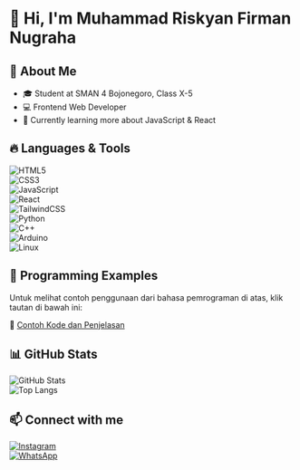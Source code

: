 # 👋 Hi, I'm Muhammad Riskyan Firman Nugraha  

## 🚀 About Me  
- 🎓 Student at SMAN 4 Bojonegoro, Class X-5  
- 💻 Frontend Web Developer  
- 🌱 Currently learning more about JavaScript & React   

## 🔥 Languages & Tools  
![HTML5](https://img.shields.io/badge/HTML5-%23E34F26.svg?style=for-the-badge&logo=html5&logoColor=white)  
![CSS3](https://img.shields.io/badge/CSS3-%231572B6.svg?style=for-the-badge&logo=css3&logoColor=white)  
![JavaScript](https://img.shields.io/badge/JavaScript-%23F7DF1E.svg?style=for-the-badge&logo=javascript&logoColor=black)  
![React](https://img.shields.io/badge/React-%2361DAFB.svg?style=for-the-badge&logo=react&logoColor=black)  
![TailwindCSS](https://img.shields.io/badge/TailwindCSS-%2338B2AC.svg?style=for-the-badge&logo=tailwind-css&logoColor=white)  
![Python](https://img.shields.io/badge/Python-%233776AB.svg?style=for-the-badge&logo=python&logoColor=white)  
![C++](https://img.shields.io/badge/C++-%2300599C.svg?style=for-the-badge&logo=c%2B%2B&logoColor=white)  
![Arduino](https://img.shields.io/badge/Arduino-%2300979D.svg?style=for-the-badge&logo=arduino&logoColor=white)  
![Linux](https://img.shields.io/badge/Linux-%23FCC624.svg?style=for-the-badge&logo=linux&logoColor=black)  

## 📖 Programming Examples  
Untuk melihat contoh penggunaan dari bahasa pemrograman di atas, klik tautan di bawah ini:  

📌 [Contoh Kode dan Penjelasan](programming-examples.md)  

## 📊 GitHub Stats  
![GitHub Stats](https://github-readme-stats.vercel.app/api?username=your-github-username&show_icons=true&theme=tokyonight)  
![Top Langs](https://github-readme-stats.vercel.app/api/top-langs/?username=your-github-username&layout=compact&theme=tokyonight)  

## 📫 Connect with me  
[![Instagram](https://img.shields.io/badge/Instagram-%23E4405F.svg?style=for-the-badge&logo=instagram&logoColor=white)](https://instagram.com/pirmannichol)  
[![WhatsApp](https://img.shields.io/badge/WhatsApp-%25D366.svg?style=for-the-badge&logo=whatsapp&logoColor=white)](https://wa.me/62822451199769?text=Hi%20Riskyan,%20saya%20tertarik%20untuk%20terhubung!)  


